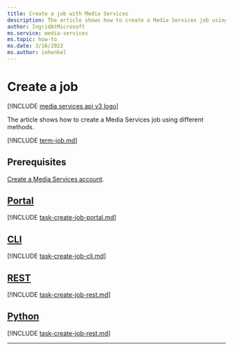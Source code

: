 ```yaml
---
title: Create a job with Media Services
description: The article shows how to create a Media Services job using different methods.
author: IngridAtMicrosoft
ms.service: media-services
ms.topic: how-to
ms.date: 3/16/2022
ms.author: inhenkel
---
```


# Create a job

[!INCLUDE [media services api v3 logo](./includes/v3-hr.md)]

The article shows how to create a Media Services job using different methods.

[!INCLUDE [term-job.md](./includes/term-job.md)]

## Prerequisites

[Create a Media Services account](./account-create-how-to.md).

## [Portal](#tab/portal/)

[!INCLUDE [task-create-job-portal.md](./includes/task-create-job-portal.md)]

## [CLI](#tab/cli/)

[!INCLUDE [task-create-job-cli.md](./includes/task-create-job-cli.md)]

## [REST](#tab/rest/)

[!INCLUDE [task-create-job-rest.md](./includes/task-create-job-rest.md)]

## [Python](#tab/python/)

[!INCLUDE [task-create-job-rest.md](./includes/task-create-job-python.md)]

---
